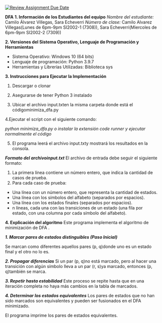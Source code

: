 [![Review Assignment Due Date](https://classroom.github.com/assets/deadline-readme-button-22041afd0340ce965d47ae6ef1cefeee28c7c493a6346c4f15d667ab976d596c.svg)](https://classroom.github.com/a/95BWY5mA)

**DFA**
**1. Información de los Estudiantes del equipo**
*Nombre del estudiante:* Camilo Álvarez Villegas, Sara Echeverri
*Número de clase:* Camilo Alvarez Villegas(Lunes de 6pm-9pm SI2002-1 (7308)), Sara Echeverri(Miercoles de 6pm-9pm SI2002-2 (7309))

**2. Versiones del Sistema Operativo, Lenguaje de Programación y Herramientas**
- Sistema Operativo: Windows 10 (64 bits)
- Lenguaje de programación: Python 3.9.7
- Herramientas y Librerías Utilizadas:
  Biblioteca sys

**3. Instrucciones para Ejecutar la Implementación**
  1. Descargar o clonar

  2. Asegurarse de tener Python 3 instalado

  3. Ubicar el archivo input.txten la misma carpeta donde está el códigominimiza_dfa.py

  4.Ejecutar el script con el siguiente comando:

*python minimiza_dfa.py
o instalar la extensión code runner y ejecutar normalmente el código*

5. El programa leerá el archivo input.txty mostrará los resultados en la consola.

***Formato del archivoinput.txt***
El archivo de entrada debe seguir el siguiente formato:

1. La primera línea contiene un número entero, que indica la cantidad de casos de prueba.
2. Para cada caso de prueba:
- Una línea con un número entero, que representa la cantidad de estados.
- Una línea con los símbolos del alfabeto (separados por espacios).
- Una línea con los estados finales (separados por espacios).
- n líneas, cada una con las transiciones de un estado (una fila por estado, con una columna por cada símbolo del alfabeto).

**4. Explicación del algoritmo**
Este programa implementa el algoritmo de minimización de DFA .

***1. Marcar pares de estados distinguibles (Paso Inicial)***

Se marcan como diferentes aquellos pares (p, q)donde uno es un estado final y el otro no lo es.

***2. Propagar diferencias***
Si un par (p, q)no está marcado, pero al hacer una transición con algún símbolo lleva a un par (r, s)ya marcado, entonces (p, q)también se marca.

***3. Repetir hasta estabilidad***
Este proceso se repite hasta que en una iteración completa no haya más cambios en la tabla de marcados.

***4. Determinar los estados equivalentes***
Los pares de estados que no han sido marcados son equivalentes y pueden ser fusionados en el DFA minimizado.


El programa imprime los pares de estados equivalentes.
